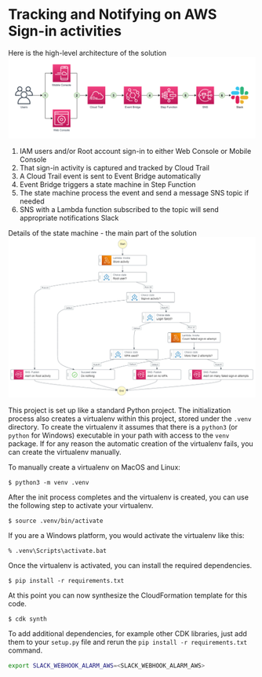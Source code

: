 
# Tracking and Notifying on AWS Sign-in activities

Here is the high-level architecture of the solution
![high-level-architecture](./docs/images/high-level-architecture.png)

1. IAM users and/or Root account sign-in to either Web Console or Mobile Console
2. That sign-in activity is captured and tracked by Cloud Trail
3. A Cloud Trail event is sent to Event Bridge automatically
4. Event Bridge triggers a state machine in Step Function
5. The state machine process the event and send a message SNS topic if needed
6. SNS with a Lambda function subscribed to the topic will send appropriate notifications Slack


Details of the state machine - the main part of the solution
![step-function-details](./docs/images/step-function-details.png)


This project is set up like a standard Python project. The initialization
process also creates a virtualenv within this project, stored under the `.venv`
directory.  To create the virtualenv it assumes that there is a `python3`
(or `python` for Windows) executable in your path with access to the `venv`
package. If for any reason the automatic creation of the virtualenv fails,
you can create the virtualenv manually.

To manually create a virtualenv on MacOS and Linux:

```
$ python3 -m venv .venv
```

After the init process completes and the virtualenv is created, you can use the following
step to activate your virtualenv.

```
$ source .venv/bin/activate
```

If you are a Windows platform, you would activate the virtualenv like this:

```
% .venv\Scripts\activate.bat
```

Once the virtualenv is activated, you can install the required dependencies.

```
$ pip install -r requirements.txt
```

At this point you can now synthesize the CloudFormation template for this code.

```
$ cdk synth
```

To add additional dependencies, for example other CDK libraries, just add
them to your `setup.py` file and rerun the `pip install -r requirements.txt`
command.

```bash
export SLACK_WEBHOOK_ALARM_AWS=<SLACK_WEBHOOK_ALARM_AWS>
```